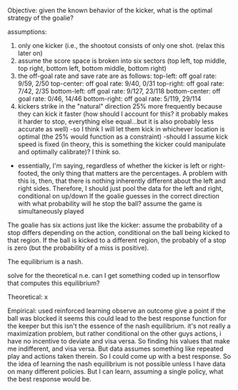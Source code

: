 Objective: given the known behavior of the kicker, what is the optimal strategy of the goalie?

assumptions:
1. only one kicker (i.e., the shootout consists of only one shot. (relax this later on)
2. assume the score space is broken into six sectors (top left, top middle, top right, bottom left, bottom middle, bottom right)
3. the off-goal rate and save rate are as follows:
top-left: off goal rate: 9/59, 2/50
top-center: off goal rate: 9/40, 0/31
top-right: off goal rate: 7/42, 2/35
bottom-left: off goal rate: 9/127, 23/118
bottom-center: off goal rate: 0/46, 14/46
bottom-right: off goal rate: 5/119, 29/114
4. kickers strike in the "natural" direction 25% more frequently because they can kick it faster (how should I account for this? it probably makes it harder to stop, everything else equal...but it is also probably less accurate as well)
  -so I think I will let them kick in whichever location is optimal (the 25% would function as a constraint)
  -should I assume kick speed is fixed (in theory, this is something the kicker could manipulate and optimally calibrate)? I think so.
  - essentially, I'm saying, regardless of whether the kicker is left or right-footed, the only thing that matters are the percentages. A problem with this is, then, that there is nothing inherently different about the left and right sides. Therefore, I should just pool the data for the left and right, conditional on up/down
If the goalie guesses in the correct direction with what probability will he stop the ball?
assume the game is simultaneously played

The goalie has six actions just like the kicker: assume the probability of a stop differs depending on the action, conditional on the ball being kicked to that region.
If the ball is kicked to a different region, the probably of a stop is zero (but the probability of a miss is positive).

The equilibrium is a nash.


solve for the theoretical n.e.
can I get something coded up in tensorflow that computes this equilibrium?


Theoretical:
x



Empirical:
used reinforced learning
observe an outcome
give a point if the ball was blocked
it seems this could lead to the best response function for the keeper
but this isn't the essence of the nash equilibrium. it's not really a maximization problem, but rather conditional on the other guys actions, i have no incentive to deviate and visa versa. So finding his values that make me indifferent, and visa versa.
But data assumes something like repeated play and actions taken therein. So I could come up with a best response. 
So the idea of learning the nash equilibrium is not possible unless I have data on many different policies. 
But I can learn, assuming a single policy, what the best response would be. 
